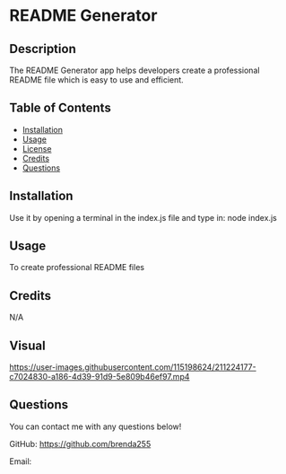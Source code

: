 # README Generator
  ## Description
   The README Generator app helps developers create a professional README file which is easy to use and efficient.


  ## Table of Contents
  * [Installation](#installation)
  * [Usage](#usage)
  * [License](#license)
  * [Credits](#credits)
  * [Questions](#questions)


  ## Installation
  Use it by opening a terminal in the index.js file and type in: node index.js

  ## Usage
  To create professional README files

  

  ## Credits 
  N/A

## Visual
https://user-images.githubusercontent.com/115198624/211224177-c7024830-a186-4d39-91d9-5e809b46ef97.mp4

## Questions
  You can contact me with any questions below! 


  GitHub: https://github.com/brenda255 


  Email: 

